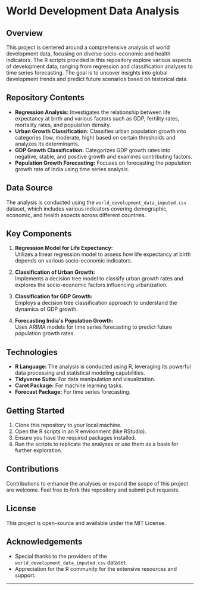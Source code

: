 

# World Development Data Analysis

## Overview

This project is centered around a comprehensive analysis of world development data, focusing on diverse socio-economic and health indicators. The R scripts provided in this repository explore various aspects of development data, ranging from regression and classification analyses to time series forecasting. The goal is to uncover insights into global development trends and predict future scenarios based on historical data.

## Repository Contents

- **Regression Analysis:** Investigates the relationship between life expectancy at birth and various factors such as GDP, fertility rates, mortality rates, and population density.
- **Urban Growth Classification:** Classifies urban population growth into categories (low, moderate, high) based on certain thresholds and analyzes its determinants.
- **GDP Growth Classification:** Categorizes GDP growth rates into negative, stable, and positive growth and examines contributing factors.
- **Population Growth Forecasting:** Focuses on forecasting the population growth rate of India using time series analysis.

## Data Source

The analysis is conducted using the `world_development_data_imputed.csv` dataset, which includes various indicators covering demographic, economic, and health aspects across different countries.

## Key Components

1. **Regression Model for Life Expectancy:**  
   Utilizes a linear regression model to assess how life expectancy at birth depends on various socio-economic indicators.

2. **Classification of Urban Growth:**  
   Implements a decision tree model to classify urban growth rates and explores the socio-economic factors influencing urbanization.

3. **Classification for GDP Growth:**  
   Employs a decision tree classification approach to understand the dynamics of GDP growth.

4. **Forecasting India's Population Growth:**  
   Uses ARIMA models for time series forecasting to predict future population growth rates.

## Technologies

- **R Language:** The analysis is conducted using R, leveraging its powerful data processing and statistical modeling capabilities.
- **Tidyverse Suite:** For data manipulation and visualization.
- **Caret Package:** For machine learning tasks.
- **Forecast Package:** For time series forecasting.

## Getting Started

1. Clone this repository to your local machine.
2. Open the R scripts in an R environment (like RStudio).
3. Ensure you have the required packages installed.
4. Run the scripts to replicate the analyses or use them as a basis for further exploration.

## Contributions

Contributions to enhance the analyses or expand the scope of this project are welcome. Feel free to fork this repository and submit pull requests.

## License

This project is open-source and available under the MIT License.

## Acknowledgements

- Special thanks to the providers of the `world_development_data_imputed.csv` dataset.
- Appreciation for the R community for the extensive resources and support.

---

